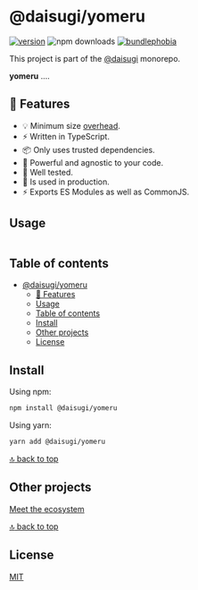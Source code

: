 # @daisugi/yomeru

[![version](https://img.shields.io/npm/v/@daisugi/yomeru.svg)](https://www.npmjs.com/package/@daisugi/yomeru)
![npm downloads](https://img.shields.io/npm/dm/@daisugi/yomeru)
[![bundlephobia](https://badgen.net/bundlephobia/minzip/@daisugi/yomeru)](https://bundlephobia.com/result?p=@daisugi/yomeru)

This project is part of the [@daisugi](https://github.com/daisugiland/daisugi) monorepo.

**yomeru** ....

## 🌟 Features

- 💡 Minimum size [overhead](https://bundlephobia.com/result?p=@daisugi/yomeru).
- ⚡️ Written in TypeScript.
- 📦 Only uses trusted dependencies.
- 🔨 Powerful and agnostic to your code.
- 🧪 Well tested.
- 🤝 Is used in production.
- ⚡️ Exports ES Modules as well as CommonJS.

## Usage

```js

```

## Table of contents

- [@daisugi/yomeru](#daisugiyomeru)
  - [🌟 Features](#-features)
  - [Usage](#usage)
  - [Table of contents](#table-of-contents)
  - [Install](#install)
  - [Other projects](#other-projects)
  - [License](#license)

## Install

Using npm:

```sh
npm install @daisugi/yomeru
```

Using yarn:

```sh
yarn add @daisugi/yomeru
```

[:top: back to top](#table-of-contents)

## Other projects

[Meet the ecosystem](../../README.md)

[:top: back to top](#table-of-contents)

## License

[MIT](../../LICENSE)

